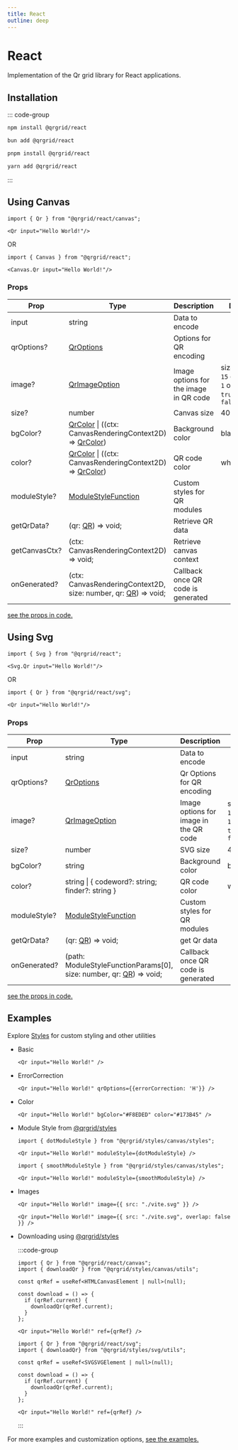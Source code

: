 ```yaml
---
title: React
outline: deep
---
```


# React

Implementation of the Qr grid library for React applications.

## Installation

::: code-group

```sh [npm]
npm install @qrgrid/react
```

```sh [bun]
bun add @qrgrid/react
```

```sh [pnpm]
pnpm install @qrgrid/react
```

```sh [yarn]
yarn add @qrgrid/react
```

:::

## Using Canvas

```tsx
import { Qr } from "@qrgrid/react/canvas";

<Qr input="Hello World!"/>
```

OR

```tsx
import { Canvas } from "@qrgrid/react";

<Canvas.Qr input="Hello World!"/>
```

### Props

| Prop        | Type                                                        | Description    | Default               |
| ----------- | ----------------------------------------------------------- | -------------- | --------------------- |
| input       | string                                                      | Data to encode |                       |
| qrOptions?  | [QrOptions](https://github.com/yadav-saurabh/qrGrid/blob/main/packages/core/src/qr.ts#L47-L49) | Options for QR encoding |     |
| image?      | [QrImageOption](https://github.com/yadav-saurabh/qrGrid/blob/main/packages/react/src/canvas/types.ts#L29-L37) | Image options for the image in QR code | sizePercent: `15`  opacity: `1`  overlap: `true`  border: `false`  |
| size?        | number                                                      | Canvas size |  400   |
| bgColor?     | [QrColor](https://github.com/yadav-saurabh/qrGrid/blob/main/packages/react/src/canvas/types.ts#L24) \| ((ctx: CanvasRenderingContext2D) => [QrColor]((https://github.com/yadav-saurabh/qrGrid/blob/main/packages/react/src/canvas/types.ts#L24)))     | Background color | black   |
| color?       | [QrColor](https://github.com/yadav-saurabh/qrGrid/blob/main/packages/react/src/canvas/types.ts#L24) \| ((ctx: CanvasRenderingContext2D) => [QrColor]((https://github.com/yadav-saurabh/qrGrid/blob/main/packages/react/src/canvas/types.ts#L24)))     | QR code color |  white   |
| moduleStyle?        | [ModuleStyleFunction](https://github.com/yadav-saurabh/qrGrid/blob/main/packages/react/src/canvas/types.ts#L10-L14)               | Custom styles for QR modules |    |
| getQrData?        | (qr: [QR](./core#properties)) => void;               | Retrieve QR data |     |
| getCanvasCtx?        | (ctx: CanvasRenderingContext2D) => void;               | Retrieve canvas context |     |
| onGenerated?        | (ctx: CanvasRenderingContext2D, size: number, qr: [QR](./core#properties)) => void;               | Callback once QR code is generated |     |

[see the props in code.](https://github.com/yadav-saurabh/qrGrid/blob/main/packages/react/src/canvas/types.ts#L38-L49)

## Using Svg

```tsx
import { Svg } from "@qrgrid/react";

<Svg.Qr input="Hello World!"/>
```

OR

```tsx
import { Qr } from "@qrgrid/react/svg";

<Qr input="Hello World!"/>
```

### Props

| Prop        | Type                                                        | Description    | Default               |
| ----------- | ----------------------------------------------------------- | -------------- | --------------------- |
| input       | string                                                      | Data to encode |                       |
| qrOptions?  | [QrOptions](https://github.com/yadav-saurabh/qrGrid/blob/main/packages/core/src/qr.ts#L47-L49) | Qr Options for QR encoding |     |
| image?      | [QrImageOption](https://github.com/yadav-saurabh/qrGrid/blob/main/packages/react/src/svg/types.ts#L21-L27) | Image options for image in the QR code | sizePercent: `15`  opacity: `1`  overlap: `true`  border: `false`  |
| size?        | number                                                      | SVG size |  400   |
| bgColor?     | string                                                      | Background color | black   |
| color?       | string \| \{ codeword?: string; finder?: string \}  | QR code color            |  white   |
| moduleStyle? | [ModuleStyleFunction](https://github.com/yadav-saurabh/qrGrid/blob/main/packages/react/src/svg/types.ts#L10-L14)               | Custom styles for QR modules |    |
| getQrData?    | (qr: [QR](./core#properties)) => void;               | get Qr data |     |
| onGenerated?  | (path: ModuleStyleFunctionParams[0], size: number, qr: [QR](./core#properties))  => void; | Callback once QR code is generated |     |

[see the props in code.](https://github.com/yadav-saurabh/qrGrid/blob/main/packages/react/src/svg/types.ts#L30-L44)

## Examples

Explore [Styles](./styles) for custom styling and other utilities

- Basic

  ```tsx
  <Qr input="Hello World!" />
  ```

- ErrorCorrection

  ```tsx
  <Qr input="Hello World!" qrOptions={{errorCorrection: 'H'}} />
  ```

- Color

  ```tsx
  <Qr input="Hello World!" bgColor="#F8EDED" color="#173B45" />
  ```

- Module Style from [@qrgrid/styles](https://www.npmjs.com/package/@qrgrid/styles)

  ```tsx
  import { dotModuleStyle } from "@qrgrid/styles/canvas/styles";
  
  <Qr input="Hello World!" moduleStyle={dotModuleStyle} />
  ```

  ```tsx
  import { smoothModuleStyle } from "@qrgrid/styles/canvas/styles";
  
  <Qr input="Hello World!" moduleStyle={smoothModuleStyle} />
  ```

- Images

  ```tsx
  <Qr input="Hello World!" image={{ src: "./vite.svg" }} />
  ```

  ```tsx
  <Qr input="Hello World!" image={{ src: "./vite.svg", overlap: false }} />
  ```

- Downloading using [@qrgrid/styles](https://www.npmjs.com/package/@qrgrid/styles)

  :::code-group

  ```tsx [Canvas]
  import { Qr } from "@qrgrid/react/canvas";
  import { downloadQr } from "@qrgrid/styles/canvas/utils";

  const qrRef = useRef<HTMLCanvasElement | null>(null);

  const download = () => {
    if (qrRef.current) {
      downloadQr(qrRef.current);
    }
  };
  
  <Qr input="Hello World!" ref={qrRef} />
  ```

  ```tsx [Svg]
  import { Qr } from "@qrgrid/react/svg";
  import { downloadQr} from "@qrgrid/styles/svg/utils";

  const qrRef = useRef<SVGSVGElement | null>(null);

  const download = () => {
    if (qrRef.current) {
      downloadQr(qrRef.current);
    }
  };
  
  <Qr input="Hello World!" ref={qrRef} />
  ```

  :::

For more examples and customization options, [see the examples.](https://github.com/yadav-saurabh/qrGrid/tree/main/examples/react/)

